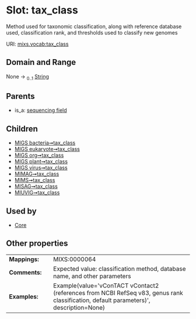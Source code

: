 
# Slot: tax_class


Method used for taxonomic classification, along with reference database used, classification rank, and thresholds used to classify new genomes

URI: [mixs.vocab:tax_class](https://w3id.org/mixs/vocab/tax_class)


## Domain and Range

None &#8594;  <sub>0..1</sub> [String](types/String.md)

## Parents

 *  is_a: [sequencing field](sequencing_field.md)

## Children

 *  [MIGS bacteria➞tax_class](MIGS_bacteria_tax_class.md)
 *  [MIGS eukaryote➞tax_class](MIGS_eukaryote_tax_class.md)
 *  [MIGS org➞tax_class](MIGS_org_tax_class.md)
 *  [MIGS plant➞tax_class](MIGS_plant_tax_class.md)
 *  [MIGS virus➞tax_class](MIGS_virus_tax_class.md)
 *  [MIMAG➞tax_class](MIMAG_tax_class.md)
 *  [MIMS➞tax_class](MIMS_tax_class.md)
 *  [MISAG➞tax_class](MISAG_tax_class.md)
 *  [MIUVIG➞tax_class](MIUVIG_tax_class.md)

## Used by

 * [Core](Core.md)

## Other properties

|  |  |  |
| --- | --- | --- |
| **Mappings:** | | MIXS:0000064 |
| **Comments:** | | Expected value: classification method, database name, and other parameters |
| **Examples:** | | Example(value='vConTACT vContact2 (references from NCBI RefSeq v83, genus rank classification, default parameters)', description=None) |


